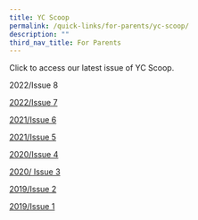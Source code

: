 ```yaml
---
title: YC Scoop
permalink: /quick-links/for-parents/yc-scoop/
description: ""
third_nav_title: For Parents
---
```

Click to access our latest issue of YC Scoop.

2022/Issue 8

[2022/Issue 7](https://online.fliphtml5.com/obrr/chvq/#p=1)

[2021/Issue 6](https://online.fliphtml5.com/obrr/wfqu/#p=1)

[2021/Issue 5](https://online.fliphtml5.com/obrr/cylr/)

[2020/Issue 4](https://drive.google.com/file/d/1OlDVuUj1K4wnxuwzv-fwVRahgm6Lu7OR/view?usp=sharing)

[2020/ Issue 3](https://drive.google.com/file/d/10KBhSXY1jPBz9L12UafbOp2puHUBEuNU/view?usp=sharing)

[2019/Issue 2](https://drive.google.com/file/d/1zbvvRULD1bJITL1FSx7NenQDQVeNP8Rp/view?usp=sharing)

[2019/Issue 1](https://drive.google.com/file/d/15EmoVgiiIpLeDIEv5sfyI6-XwvDMWgFG/view?usp=share_link)